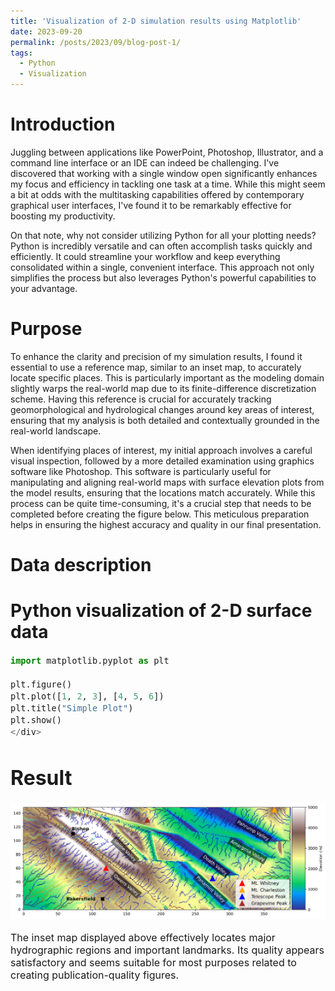 ```yaml
---
title: 'Visualization of 2-D simulation results using Matplotlib'
date: 2023-09-20
permalink: /posts/2023/09/blog-post-1/
tags:
  - Python
  - Visualization
---
```


Introduction
======

Juggling between applications like PowerPoint, Photoshop, Illustrator, and a command line interface or an IDE can indeed be challenging. I've discovered that working with a single window open significantly enhances my focus and efficiency in tackling one task at a time. While this might seem a bit at odds with the multitasking capabilities offered by contemporary graphical user interfaces, I've found it to be remarkably effective for boosting my productivity.

On that note, why not consider utilizing Python for all your plotting needs? Python is incredibly versatile and can often accomplish tasks quickly and efficiently. It could streamline your workflow and keep everything consolidated within a single, convenient interface. This approach not only simplifies the process but also leverages Python's powerful capabilities to your advantage.

Purpose
======

To enhance the clarity and precision of my simulation results, I found it essential to use a reference map, similar to an inset map, to accurately locate specific places. This is particularly important as the modeling domain slightly warps the real-world map due to its finite-difference discretization scheme. Having this reference is crucial for accurately tracking geomorphological and hydrological changes around key areas of interest, ensuring that my analysis is both detailed and contextually grounded in the real-world landscape.

When identifying places of interest, my initial approach involves a careful visual inspection, followed by a more detailed examination using graphics software like Photoshop. This software is particularly useful for manipulating and aligning real-world maps with surface elevation plots from the model results, ensuring that the locations match accurately. While this process can be quite time-consuming, it's a crucial step that needs to be completed before creating the figure below. This meticulous preparation helps in ensuring the highest accuracy and quality in our final presentation.

Data description
======

Python visualization of 2-D surface data
======
<div style="font-size: 16px;">
  
```python
import matplotlib.pyplot as plt

plt.figure()
plt.plot([1, 2, 3], [4, 5, 6])
plt.title("Simple Plot")
plt.show()
</div>
```


Result
======
<img src='/images/sup_locations.png'>

The inset map displayed above effectively locates major hydrographic regions and important landmarks. Its quality appears satisfactory and seems suitable for most purposes related to creating publication-quality figures.

